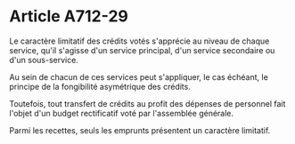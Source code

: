 # Article A712-29

Le caractère limitatif des crédits votés s'apprécie au niveau de chaque service, qu'il s'agisse d'un service principal, d'un service secondaire ou d'un sous-service.

Au sein de chacun de ces services peut s'appliquer, le cas échéant, le principe de la fongibilité asymétrique des crédits.

Toutefois, tout transfert de crédits au profit des dépenses de personnel fait l'objet d'un budget rectificatif voté par l'assemblée générale.

Parmi les recettes, seuls les emprunts présentent un caractère limitatif.
